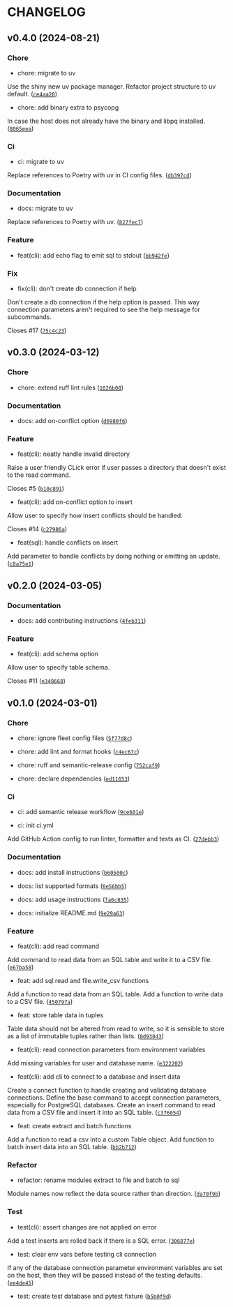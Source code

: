 # CHANGELOG

## v0.4.0 (2024-08-21)

### Chore

* chore: migrate to uv

Use the shiny new uv package manager.
Refactor project structure to uv default. ([`ce4aa20`](https://github.com/jonbiemond/heave/commit/ce4aa20b75a1f8f0adb9956a30e80175d6f378b5))

* chore: add binary extra to psycopg

In case the host does not already have the binary and libpq installed. ([`8065eea`](https://github.com/jonbiemond/heave/commit/8065eeaf0e87b7052f203c587b0ba801534534d4))

### Ci

* ci: migrate to uv

Replace references to Poetry with uv in CI config files. ([`db397cd`](https://github.com/jonbiemond/heave/commit/db397cd10e49037ab7a35f14833eee79c73dbe89))

### Documentation

* docs: migrate to uv

Replace references to Poetry with uv. ([`827fec7`](https://github.com/jonbiemond/heave/commit/827fec762bcab1d4e5ea2edfe90d1e65c188f686))

### Feature

* feat(cli): add echo flag to emit sql to stdout ([`bb942fe`](https://github.com/jonbiemond/heave/commit/bb942feafbe70096b0376a7a34514240d38862dc))

### Fix

* fix(cli): don&#39;t create db connection if help

Don&#39;t create a db connection if the help option is passed. This way connection parameters aren&#39;t required to see the help message for subcommands.

Closes #17 ([`75c4c23`](https://github.com/jonbiemond/heave/commit/75c4c2377418da218e0211aaf91dea263ff88d53))

## v0.3.0 (2024-03-12)

### Chore

* chore: extend ruff lint rules ([`1026b08`](https://github.com/jonbiemond/heave/commit/1026b08ccbd8942fb111f10bce46bbc2f85d8d09))

### Documentation

* docs: add on-conflict option ([`d6980f6`](https://github.com/jonbiemond/heave/commit/d6980f64c7f17e6ff65b0420028a7d4de4384db8))

### Feature

* feat(cli): neatly handle invalid directory

Raise a user friendly CLick error
if user passes a directory that doesn&#39;t exist to the read command.

Closes #5 ([`b10c891`](https://github.com/jonbiemond/heave/commit/b10c8914e6597f0e6c37571ea5d6787e431c3ea3))

* feat(cli): add on-conflict option to insert

Allow user to specify how insert conflicts should be handled.

Closes #14 ([`c27986a`](https://github.com/jonbiemond/heave/commit/c27986a6a272f58af78edd24976ee2e6c46ba2d7))

* feat(sql): handle conflicts on insert

Add parameter to handle conflicts by doing nothing or emitting an update. ([`c8a75e1`](https://github.com/jonbiemond/heave/commit/c8a75e1fd805b7090545f1bc90c9e98bfde1a7a9))

## v0.2.0 (2024-03-05)

### Documentation

* docs: add contributing instructions ([`4feb311`](https://github.com/jonbiemond/heave/commit/4feb3114214906af47d7785e89fbbbbcb365b963))

### Feature

* feat(cli): add schema option

Allow user to specify table schema.

Closes #11 ([`e348668`](https://github.com/jonbiemond/heave/commit/e34866851ecc13ffb3d481c6717d84e3e0f96f7e))

## v0.1.0 (2024-03-01)

### Chore

* chore: ignore fleet config files ([`5f77d8c`](https://github.com/jonbiemond/heave/commit/5f77d8c87f9f023bd66d5a354402fde9ba3d24ac))

* chore: add lint and format hooks ([`c4ec67c`](https://github.com/jonbiemond/heave/commit/c4ec67c897356818748500ab2817366e9b205742))

* chore: ruff and semantic-release config ([`752caf9`](https://github.com/jonbiemond/heave/commit/752caf967a651e5a2b110d20959c42c57cbcdb3d))

* chore: declare dependencies ([`ed11653`](https://github.com/jonbiemond/heave/commit/ed1165379c2e6e7de127091c8282323d73fd0042))

### Ci

* ci: add semantic release workflow ([`9ce601e`](https://github.com/jonbiemond/heave/commit/9ce601ed475c8aaa4032f906044891451bc5ed25))

* ci: init ci.yml

Add GitHub Action config to run linter, formatter and tests as CI. ([`27debb3`](https://github.com/jonbiemond/heave/commit/27debb3fd3607e6ab36484aaa71767c736a98ab9))

### Documentation

* docs: add install instructions ([`b60500c`](https://github.com/jonbiemond/heave/commit/b60500c97e5325a5549723aef50dea765cfd44f4))

* docs: list supported formats ([`6e56bb5`](https://github.com/jonbiemond/heave/commit/6e56bb53af8962e85541af45f9c580a7a09a7664))

* docs: add usage instructions ([`fa6c835`](https://github.com/jonbiemond/heave/commit/fa6c835d1e01cd40181d8be13d9da01405e02bd4))

* docs: initialize README.md ([`9e29a63`](https://github.com/jonbiemond/heave/commit/9e29a6380cf7a41d53bf45188258e246021ea479))

### Feature

* feat(cli): add read command

Add command to read data from an SQL table
and write it to a CSV file. ([`e67ba58`](https://github.com/jonbiemond/heave/commit/e67ba58a7ffa68c6252595a3d6fc478c48c0dd72))

* feat: add sql.read and file.write_csv functions

Add a function to read data from an SQL table.
Add a function to write data to a CSV file. ([`450797a`](https://github.com/jonbiemond/heave/commit/450797a1e0c3269f75470ad9cc32d5898823428b))

* feat: store table data in tuples

Table data should not be altered from read to write,
so it is sensible to store as a list of immutable tuples rather than lists. ([`0d93043`](https://github.com/jonbiemond/heave/commit/0d930438154948d39fc8d9c76b9f97772bb290f7))

* feat(cli): read connection parameters from environment variables

Add missing variables for user and database name. ([`e322202`](https://github.com/jonbiemond/heave/commit/e3222023417edda42f608446c33f62e0956b2baa))

* feat(cli): add cli to connect to a database and insert data

Create a connect function to handle creating and validating database connections.
Define the base command to accept connection parameters,
especially for PostgreSQL databases.
Create an insert command to read data from a CSV file
and insert it into an SQL table. ([`c376054`](https://github.com/jonbiemond/heave/commit/c3760547f7c63be7ae3e2e611009015f0e353c79))

* feat: create extract and batch functions

Add a function to read a csv into a custom Table object.
Add function to batch insert data into an SQL table. ([`bb2b712`](https://github.com/jonbiemond/heave/commit/bb2b7120a6b2c75a3340262b3448737c23b133b5))

### Refactor

* refactor: rename modules extract to file and batch to sql

Module names now reflect the data source rather than direction. ([`da70f9b`](https://github.com/jonbiemond/heave/commit/da70f9b7c255216ba6a052c136c4641e4f307ff3))

### Test

* test(cli): assert changes are not applied on error

Add a test inserts are rolled back if there is a SQL error. ([`306877e`](https://github.com/jonbiemond/heave/commit/306877e3f8b010e5133e0896cd085b36cb0e3e81))

* test: clear env vars before testing cli connection

If any of the database connection parameter environment variables are set
on the host, then they will be passed instead of the testing defaults. ([`ee4de45`](https://github.com/jonbiemond/heave/commit/ee4de4580f470c7ac67d4ff3ec8cd1c82af57a83))

* test: create test database and pytest fixture ([`b5b0f9d`](https://github.com/jonbiemond/heave/commit/b5b0f9dd765ea28f37f1bb233b47f7d667a9a52b))
